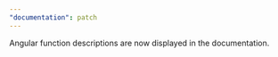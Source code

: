 ```yaml
---
"documentation": patch
---
```


Angular function descriptions are now displayed in the documentation.
